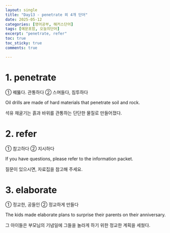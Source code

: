 ```yaml
---
layout: single
title: "Day13 - penetrate 외 4개 단어"
date: 2025-05-12
categories: [영어공부, 해커스단어]
tags: [예문포함, 오늘의단어]
excerpt: "penetrate, refer"
toc: true
toc_sticky: true
comments: true

---
```


# 1. penetrate
① 꿰뚫다. 관통하다 ② 스며들다, 침투하다

Oil drills are made of hard materials that penetrate soil and rock.

석유 채굴기는 흙과 바위를 관통하는 단단한 물질로 만들어졌다.


# 2. refer
① 참고하다 ② 지시하다

If you have questions, please refer to the information packet.

질문이 있으시면, 자료집을 참고해 주세요.

# 3. elaborate
① 정교한, 공들인 ② 정교하게 만들다

The kids made elaborate plans to surprise their parents on their anniversary.

그 아이들은 부모님의 기념일에 그들을 놀라게 하기 위한 정교한 계획을 세웠다.